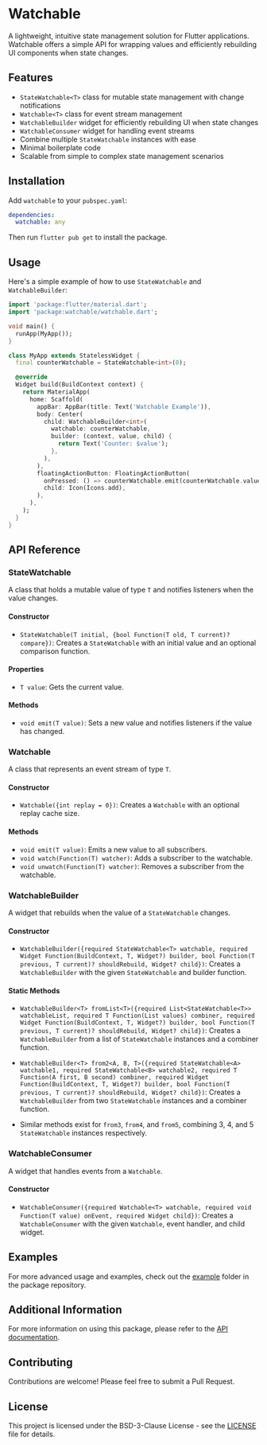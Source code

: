 # Watchable

A lightweight, intuitive state management solution for Flutter applications. Watchable offers a
simple API for wrapping values and efficiently rebuilding UI components when state changes.

## Features

- `StateWatchable<T>` class for mutable state management with change notifications
- `Watchable<T>` class for event stream management
- `WatchableBuilder` widget for efficiently rebuilding UI when state changes
- `WatchableConsumer` widget for handling event streams
- Combine multiple `StateWatchable` instances with ease
- Minimal boilerplate code
- Scalable from simple to complex state management scenarios

## Installation

Add `watchable` to your `pubspec.yaml`:

```yaml
dependencies:
  watchable: any
```

Then run `flutter pub get` to install the package.

## Usage

Here's a simple example of how to use `StateWatchable` and `WatchableBuilder`:

```dart
import 'package:flutter/material.dart';
import 'package:watchable/watchable.dart';

void main() {
  runApp(MyApp());
}

class MyApp extends StatelessWidget {
  final counterWatchable = StateWatchable<int>(0);

  @override
  Widget build(BuildContext context) {
    return MaterialApp(
      home: Scaffold(
        appBar: AppBar(title: Text('Watchable Example')),
        body: Center(
          child: WatchableBuilder<int>(
            watchable: counterWatchable,
            builder: (context, value, child) {
              return Text('Counter: $value');
            },
          ),
        ),
        floatingActionButton: FloatingActionButton(
          onPressed: () => counterWatchable.emit(counterWatchable.value + 1),
          child: Icon(Icons.add),
        ),
      ),
    );
  }
}
```

## API Reference

### StateWatchable<T>

A class that holds a mutable value of type `T` and notifies listeners when the value changes.

#### Constructor

- `StateWatchable(T initial, {bool Function(T old, T current)? compare})`: Creates
  a `StateWatchable` with an initial value and an optional comparison function.

#### Properties

- `T value`: Gets the current value.

#### Methods

- `void emit(T value)`: Sets a new value and notifies listeners if the value has changed.

### Watchable<T>

A class that represents an event stream of type `T`.

#### Constructor

- `Watchable({int replay = 0})`: Creates a `Watchable` with an optional replay cache size.

#### Methods

- `void emit(T value)`: Emits a new value to all subscribers.
- `void watch(Function(T) watcher)`: Adds a subscriber to the watchable.
- `void unwatch(Function(T) watcher)`: Removes a subscriber from the watchable.

### WatchableBuilder<T>

A widget that rebuilds when the value of a `StateWatchable` changes.

#### Constructor

- `WatchableBuilder({required StateWatchable<T> watchable, required Widget Function(BuildContext, T, Widget?) builder, bool Function(T previous, T current)? shouldRebuild, Widget? child})`:
  Creates a `WatchableBuilder` with the given `StateWatchable` and builder function.

#### Static Methods

- `WatchableBuilder<T> fromList<T>({required List<StateWatchable<T>> watchableList, required T Function(List values) combiner, required Widget Function(BuildContext, T, Widget?) builder, bool Function(T previous, T current)? shouldRebuild, Widget? child})`:
  Creates a `WatchableBuilder` from a list of `StateWatchable` instances and a combiner function.

- `WatchableBuilder<T> from2<A, B, T>({required StateWatchable<A> watchable1, required StateWatchable<B> watchable2, required T Function(A first, B second) combiner, required Widget Function(BuildContext, T, Widget?) builder, bool Function(T previous, T current)? shouldRebuild, Widget? child})`:
  Creates a `WatchableBuilder` from two `StateWatchable` instances and a combiner function.

- Similar methods exist for `from3`, `from4`, and `from5`, combining 3, 4, and 5 `StateWatchable`
  instances respectively.

### WatchableConsumer<T>

A widget that handles events from a `Watchable`.

#### Constructor

- `WatchableConsumer({required Watchable<T> watchable, required void Function(T value) onEvent, required Widget child})`:
  Creates a `WatchableConsumer` with the given `Watchable`, event handler, and child widget.

## Examples

For more advanced usage and examples, check out the [example](example) folder in the package
repository.

## Additional Information

For more information on using this package, please refer to
the [API documentation](https://pub.dev/documentation/watchable/latest/).

## Contributing

Contributions are welcome! Please feel free to submit a Pull Request.

## License

This project is licensed under the BSD-3-Clause License - see the [LICENSE](LICENSE) file for
details.